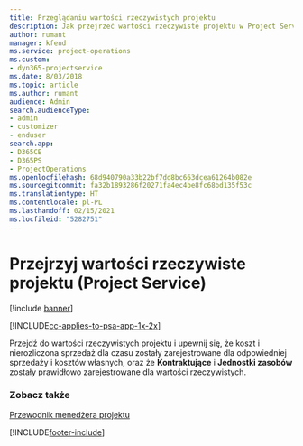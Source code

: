 ```yaml
---
title: Przeglądaniu wartości rzeczywistych projektu
description: Jak przejrzeć wartości rzeczywiste projektu w Project Service
author: rumant
manager: kfend
ms.service: project-operations
ms.custom:
- dyn365-projectservice
ms.date: 8/03/2018
ms.topic: article
ms.author: rumant
audience: Admin
search.audienceType:
- admin
- customizer
- enduser
search.app:
- D365CE
- D365PS
- ProjectOperations
ms.openlocfilehash: 68d940790a33b22bf7dd8bc663dcea61264b082e
ms.sourcegitcommit: fa32b1893286f20271fa4ec4be8fc68bd135f53c
ms.translationtype: HT
ms.contentlocale: pl-PL
ms.lasthandoff: 02/15/2021
ms.locfileid: "5282751"
---
```

# <a name="review-project-actuals-project-service"></a>Przejrzyj wartości rzeczywiste projektu (Project Service)

[!include [banner](../includes/psa-now-project-operations.md)]

[!INCLUDE[cc-applies-to-psa-app-1x-2x](../includes/cc-applies-to-psa-app-1x-2x.md)]

Przejdź do wartości rzeczywistych projektu i upewnij się, że koszt i nierozliczona sprzedaż dla czasu zostały zarejestrowane dla odpowiedniej sprzedaży i kosztów własnych, oraz że **Kontraktujące** i **Jednostki zasobów** zostały prawidłowo zarejestrowane dla wartości rzeczywistych.  
  
### <a name="see-also"></a>Zobacz także  
 [Przewodnik menedżera projektu](../psa/project-manager-guide.md)


[!INCLUDE[footer-include](../includes/footer-banner.md)]